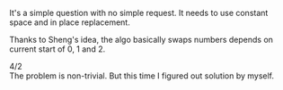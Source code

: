 It's a simple question with no simple request. It needs to use constant space and in place replacement.

Thanks to Sheng's idea, the algo basically swaps numbers depends on current start of 0, 1 and 2.

4/2\
The problem is non-trivial. But this time I figured out solution by myself.
